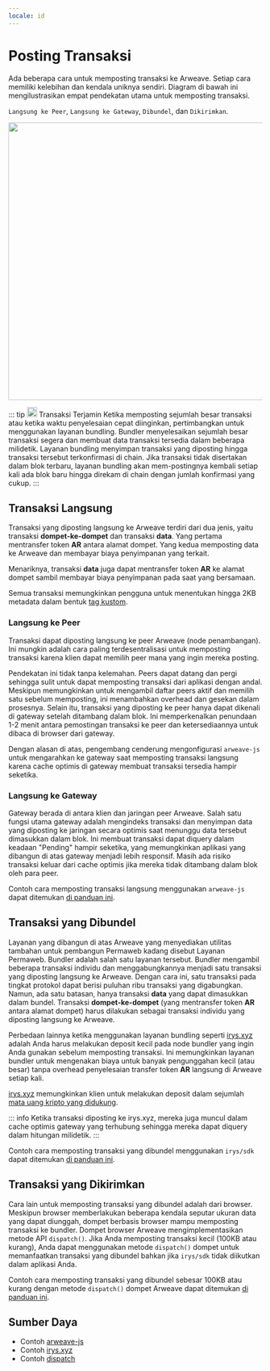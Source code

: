 ```yaml
---
locale: id
---
```


# Posting Transaksi

Ada beberapa cara untuk memposting transaksi ke Arweave. Setiap cara memiliki kelebihan dan kendala uniknya sendiri. Diagram di bawah ini mengilustrasikan empat pendekatan utama untuk memposting transaksi.

`Langsung ke Peer`, `Langsung ke Gateway`, `Dibundel`, dan `Dikirimkan`.

<img src="https://arweave.net/Z1eDDnz4kqxAkkzy6p5elMz-jKnlaVIletp-Tm6W8kQ" width="550">

::: tip <img src="https://arweave.net/blzzObMx8QvyrPTdLPGV3m-NsnJ-QqBzvQIQzzZEfIk" width="20"> Transaksi Terjamin
Ketika memposting sejumlah besar transaksi atau ketika waktu penyelesaian cepat diinginkan, pertimbangkan untuk menggunakan layanan bundling. Bundler menyelesaikan sejumlah besar transaksi segera dan membuat data transaksi tersedia dalam beberapa milidetik. Layanan bundling menyimpan transaksi yang diposting hingga transaksi tersebut terkonfirmasi di chain. Jika transaksi tidak disertakan dalam blok terbaru, layanan bundling akan mem-postingnya kembali setiap kali ada blok baru hingga direkam di chain dengan jumlah konfirmasi yang cukup.
:::

## Transaksi Langsung

Transaksi yang diposting langsung ke Arweave terdiri dari dua jenis, yaitu transaksi **dompet-ke-dompet** dan transaksi **data**. Yang pertama mentransfer token **AR** antara alamat dompet. Yang kedua memposting data ke Arweave dan membayar biaya penyimpanan yang terkait.

Menariknya, transaksi **data** juga dapat mentransfer token **AR** ke alamat dompet sambil membayar biaya penyimpanan pada saat yang bersamaan.

Semua transaksi memungkinkan pengguna untuk menentukan hingga 2KB metadata dalam bentuk [tag kustom](./tags.md).

### Langsung ke Peer

Transaksi dapat diposting langsung ke peer Arweave (node penambangan). Ini mungkin adalah cara paling terdesentralisasi untuk memposting transaksi karena klien dapat memilih peer mana yang ingin mereka posting.

Pendekatan ini tidak tanpa kelemahan. Peers dapat datang dan pergi sehingga sulit untuk dapat memposting transaksi dari aplikasi dengan andal. Meskipun memungkinkan untuk mengambil daftar peers aktif dan memilih satu sebelum memposting, ini menambahkan overhead dan gesekan dalam prosesnya. Selain itu, transaksi yang diposting ke peer hanya dapat dikenali di gateway setelah ditambang dalam blok. Ini memperkenalkan penundaan 1-2 menit antara pemostingan transaksi ke peer dan ketersediaannya untuk dibaca di browser dari gateway.

Dengan alasan di atas, pengembang cenderung mengonfigurasi `arweave-js` untuk mengarahkan ke gateway saat memposting transaksi langsung karena cache optimis di gateway membuat transaksi tersedia hampir seketika.

### Langsung ke Gateway

Gateway berada di antara klien dan jaringan peer Arweave. Salah satu fungsi utama gateway adalah mengindeks transaksi dan menyimpan data yang diposting ke jaringan secara optimis saat menunggu data tersebut dimasukkan dalam blok. Ini membuat transaksi dapat diquery dalam keadaan "Pending" hampir seketika, yang memungkinkan aplikasi yang dibangun di atas gateway menjadi lebih responsif. Masih ada risiko transaksi keluar dari cache optimis jika mereka tidak ditambang dalam blok oleh para peer.

Contoh cara memposting transaksi langsung menggunakan `arweave-js` dapat ditemukan [di panduan ini](../guides/posting-transactions/arweave-js.md).

## Transaksi yang Dibundel

Layanan yang dibangun di atas Arweave yang menyediakan utilitas tambahan untuk pembangun Permaweb kadang disebut Layanan Permaweb. Bundler adalah salah satu layanan tersebut. Bundler mengambil beberapa transaksi individu dan menggabungkannya menjadi satu transaksi yang diposting langsung ke Arweave. Dengan cara ini, satu transaksi pada tingkat protokol dapat berisi puluhan ribu transaksi yang digabungkan. Namun, ada satu batasan, hanya transaksi **data** yang dapat dimasukkan dalam bundel. Transaksi **dompet-ke-dompet** (yang mentransfer token **AR** antara alamat dompet) harus dilakukan sebagai transaksi individu yang diposting langsung ke Arweave.

Perbedaan lainnya ketika menggunakan layanan bundling seperti [irys.xyz](https://irys.xyz) adalah Anda harus melakukan deposit kecil pada node bundler yang ingin Anda gunakan sebelum memposting transaksi. Ini memungkinkan layanan bundler untuk mengenakan biaya untuk banyak pengunggahan kecil (atau besar) tanpa overhead penyelesaian transfer token **AR** langsung di Arweave setiap kali.

[irys.xyz](https://irys.xyz) memungkinkan klien untuk melakukan deposit dalam sejumlah [mata uang kripto yang didukung](https://docs.irys.xyz/docs/currencies).

::: info
Ketika transaksi diposting ke irys.xyz, mereka juga muncul dalam cache optimis gateway yang terhubung sehingga mereka dapat diquery dalam hitungan milidetik.
:::

Contoh cara memposting transaksi yang dibundel menggunakan `irys/sdk` dapat ditemukan [di panduan ini](../guides/posting-transactions/irys.md).

## Transaksi yang Dikirimkan

Cara lain untuk memposting transaksi yang dibundel adalah dari browser. Meskipun browser memberlakukan beberapa kendala seputar ukuran data yang dapat diunggah, dompet berbasis browser mampu memposting transaksi ke bundler. Dompet browser Arweave mengimplementasikan metode API `dispatch()`. Jika Anda memposting transaksi kecil (100KB atau kurang), Anda dapat menggunakan metode `dispatch()` dompet untuk memanfaatkan transaksi yang dibundel bahkan jika `irys/sdk` tidak diikutkan dalam aplikasi Anda.

Contoh cara memposting transaksi yang dibundel sebesar 100KB atau kurang dengan metode `dispatch()` dompet Arweave dapat ditemukan [di panduan ini](../guides/posting-transactions/dispatch.md).

## Sumber Daya

-   Contoh [arweave-js](../guides/posting-transactions/arweave-js.md)
-   Contoh [irys.xyz](../guides/posting-transactions/irys.md)
-   Contoh [dispatch](../guides/posting-transactions/dispatch.md)
